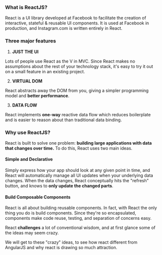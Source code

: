 ### What is ReactJS?

React is a UI library developed at Facebook to facilitate the creation of interactive, stateful & reusable UI components. 
It is used at Facebook in production, and Instagram.com is written entirely in React.

### Three major features

1. **JUST THE UI**

Lots of people use React as the V in MVC. Since React makes no assumptions about the rest of your technology stack, 
it's easy to try it out on a small feature in an existing project.

2. **VIRTUAL DOM**

React abstracts away the DOM from you, giving a simpler programming model and **better performance**.

3. **DATA FLOW**

React implements **one-way** reactive data flow which reduces boilerplate and is easier to reason about than traditional data binding.


### Why use ReactJS?

React is built to solve one problem: **building large applications with data that changes over time.** To do this, React uses two main ideas. 

#### Simple and Declarative

Simply express how your app should look at any given point in time, and React will automatically manage all UI updates 
when your underlying data changes. When the data changes, React conceptually hits the "refresh" button, and knows to **only 
update the changed parts**.

#### Build Composable Components

React is all about building reusable components. In fact, with React the only thing you do is build components. 
Since they're so encapsulated, components make code reuse, testing, and separation of concerns easy.

React **challenges** a lot of conventional wisdom, and at first glance some of the ideas may seem crazy. 

We will get to these "crazy" ideas, to see how react different from AngularJS and why react is drawing so much attraction.




